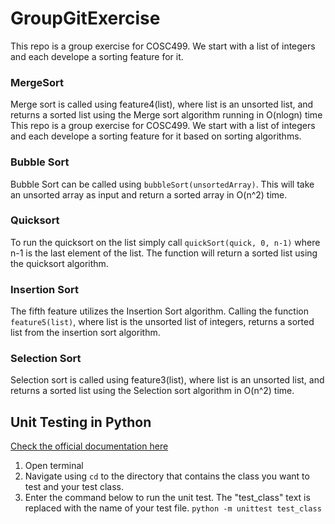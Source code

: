# GroupGitExercise

This repo is a group exercise for COSC499. We start with a list of integers and each develope a sorting feature for it.

### MergeSort
Merge sort is called using feature4(list), where list is an unsorted list, and returns a sorted list using the Merge sort algorithm running in O(nlogn) time
This repo is a group exercise for COSC499. We start with a list of integers and each develope a sorting feature for it based on sorting algorithms.

### Bubble Sort
Bubble Sort can be called using `bubbleSort(unsortedArray)`. This will take an unsorted array as input and return a sorted array in O(n^2) time.

### Quicksort
To run the quicksort on the list simply call `quickSort(quick, 0, n-1)` where n-1 is the last element of the list. The function will return a sorted list using the quicksort algorithm.

### Insertion Sort
The fifth feature utilizes the Insertion Sort algorithm. Calling the function `feature5(list)`, where list is the unsorted list of integers, returns a sorted list from the insertion sort algorithm.

### Selection Sort
Selection sort is called using feature3(list), where list is an unsorted list, and returns a sorted list using the Selection sort algorithm in O(n^2) time. 

## Unit Testing in Python
[Check the official documentation here](https://docs.python.org/3/library/unittest.html)

1. Open terminal
2. Navigate using `cd` to the directory that contains the class you want to test and your test class.
3. Enter the command below to run the unit test. The "test_class" text is replaced with the name of your test file.
`python -m unittest test_class`
